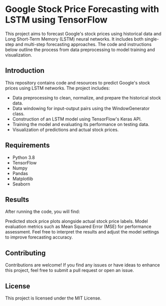 # Google Stock Price Forecasting with LSTM using TensorFlow

This project aims to forecast Google's stock prices using historical data and Long Short-Term Memory (LSTM) neural networks. It includes both single-step and multi-step forecasting approaches. The code and instructions below outline the process from data preprocessing to model training and visualization.


## Introduction

This repository contains code and resources to predict Google's stock prices using LSTM networks. The project includes:

- Data preprocessing to clean, normalize, and prepare the historical stock data.
- Data windowing for input-output pairs using the WindowGenerator class.
- Construction of an LSTM model using TensorFlow's Keras API.
- Training the model and evaluating its performance on testing data.
- Visualization of predictions and actual stock prices.


## Requirements

- Python 3.8
- TensorFlow
- Numpy
- Pandas
- Matplotlib
- Seaborn


## Results
After running the code, you will find:

Predicted stock price plots alongside actual stock price labels.
Model evaluation metrics such as Mean Squared Error (MSE) for performance assessment.
Feel free to interpret the results and adjust the model settings to improve forecasting accuracy.

## Contributing
Contributions are welcome! If you find any issues or have ideas to enhance this project, feel free to submit a pull request or open an issue.

## License
This project is licensed under the MIT License.

